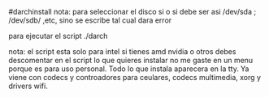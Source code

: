 #darchinstall 
nota:
para seleccionar el disco si o si debe ser asi /dev/sda ; /dev/sdb/ ,etc, sino se escribe tal cual dara error


para ejecutar el script      ./darch


nota: el script esta solo para intel si tienes amd nvidia o otros debes descomentar en el script lo que quieres instalar no me gaste en un menu porque es para uso personal. Todo lo que instala aparecera en la tty. Ya viene con codecs y controadores para ceulares, codecs multimedia, xorg y drivers wifi.
